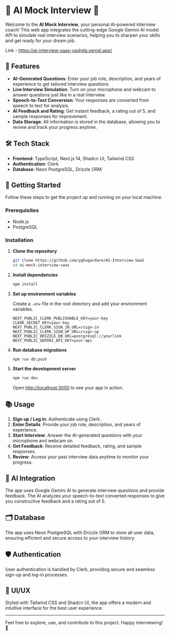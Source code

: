 # 🌟 AI Mock Interview 🌟

Welcome to the **AI Mock Interview**, your personal AI-powered interview coach! This web app integrates the cutting-edge Google Gemini AI model API to simulate real interview scenarios, helping you to sharpen your skills and get ready for your dream job.

Link - https://ai-interview-saas-yashdg.vercel.app/

## 🚀 Features

- **AI-Generated Questions**: Enter your job role, description, and years of experience to get tailored interview questions.
- **Live Interview Simulation**: Turn on your microphone and webcam to answer questions just like in a real interview.
- **Speech-to-Text Conversion**: Your responses are converted from speech to text for analysis.
- **AI Feedback and Rating**: Get instant feedback, a rating out of 5, and sample responses for improvement.
- **Data Storage**: All information is stored in the database, allowing you to review and track your progress anytime.

## 🛠 Tech Stack

- **Frontend**: TypeScript, Next.js 14, Shadcn UI, Tailwind CSS
- **Authentication**: Clerk
- **Database**: Neon PostgreSQL, Drizzle ORM

## 🎉 Getting Started

Follow these steps to get the project up and running on your local machine.

### Prerequisites

- Node.js
- PostgreSQL

### Installation

1. **Clone the repository**

    ```bash
    git clone https://github.com/yghugardare/AI-Interview-SaaS
    cd ai-mock-interview-saas
    ```

2. **Install dependencies**

    ```bash
    npm install
    ```

3. **Set up environment variables**

    Create a `.env` file in the root directory and add your environment variables.

    ```plaintext
    NEXT_PUBLIC_CLERK_PUBLISHABLE_KEY=your-key
    CLERK_SECRET_KEY=your-key
    NEXT_PUBLIC_CLERK_SIGN_IN_URL=/sign-in
    NEXT_PUBLIC_CLERK_SIGN_UP_URL=/sign-up
    NEXT_PUBLIC_DRIZZLE_DB_URL=postgresql://yourlink
    NEXT_PUBLIC_GEMINI_API_KEY=your-api
    ```

4. **Run database migrations**

    ```bash
    npm run db:push
    ```

5. **Start the development server**

    ```bash
    npm run dev
    ```

    Open [http://localhost:3000](http://localhost:3000) to see your app in action.

## 📚 Usage

1. **Sign up / Log in**: Authenticate using Clerk.
2. **Enter Details**: Provide your job role, description, and years of experience.
3. **Start Interview**: Answer the AI-generated questions with your microphone and webcam on.
4. **Get Feedback**: Receive detailed feedback, rating, and sample responses.
5. **Review**: Access your past interview data anytime to monitor your progress.

## 🤖 AI Integration

The app uses Google Gemini AI to generate interview questions and provide feedback. The AI analyzes your speech-to-text converted responses to give you constructive feedback and a rating out of 5.

## 🗂 Database

The app uses Neon PostgreSQL with Drizzle ORM to store all user data, ensuring efficient and secure access to your interview history.

## 🛡 Authentication

User authentication is handled by Clerk, providing secure and seamless sign-up and log-in processes.

## 🎨 UI/UX

Styled with Tailwind CSS and Shadcn UI, the app offers a modern and intuitive interface for the best user experience.





---

Feel free to explore, use, and contribute to this project. Happy interviewing! 🚀

